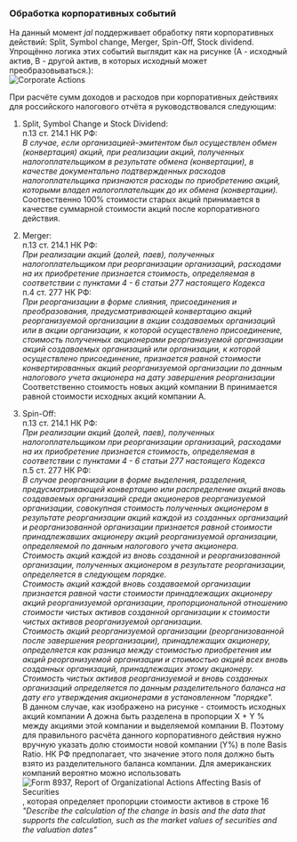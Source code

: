 ### Обработка корпоративных событий

На данный момент *jal* поддерживает обработку пяти корпоративных действий: Split, Symbol change, Merger, Spin-Off, Stock dividend.
Упрощённо логика этих событий выглядит как на рисунке (А - исходный актив, B - другой актив, в которых исходный может преобразовываться.):  
![Corporate Actions](https://github.com/titov-vv/jal/blob/master/docs/ru-tax-3ndfl/img/corporate_actions.png?raw=true)  

При расчёте сумм доходов и расходов при корпоративных действиях для российского налогового отчёта я руководствовался следующим:  
1. Split, Symbol Change и Stock Dividend:  
   п.13 ст. 214.1 НК РФ:  
   *В случае, если организацией-эмитентом был осуществлен обмен (конвертация) акций, при реализации акций, полученных налогоплательщиком в результате обмена (конвертации),
   в качестве документально подтвержденных расходов налогоплательщика признаются расходы по приобретению акций, которыми владел налогоплательщик до их обмена (конвертации).*
   Соотвественно 100% стоимости старых акций принимается в качестве суммарной стоимости акций после корпоративного действия.  
   
2. Merger:  
   п.13 ст. 214.1 НК РФ:  
   *При реализации акций (долей, паев), полученных налогоплательщиком при реорганизации организаций, расходами на их приобретение признается стоимость, 
   определяемая в соответствии с пунктами 4 - 6 статьи 277 настоящего Кодекса*  
   п.4 ст. 277 НК РФ:  
   *При реорганизации в форме слияния, присоединения и преобразования, предусматривающей конвертацию акций реорганизуемой организации в акции создаваемых организаций или в акции организации, 
   к которой осуществлено присоединение, стоимость полученных акционерами реорганизуемой организации акций создаваемых организаций или организации, к которой осуществлено присоединение, 
   признается равной стоимости конвертированных акций реорганизуемой организации по данным налогового учета акционера на дату завершения реорганизации*
   Соответственно стоимость новых акций компании B принимается равной стоимости исходных акций компании A.

3. Spin-Off:  
   п.13 ст. 214.1 НК РФ:  
   *При реализации акций (долей, паев), полученных налогоплательщиком при реорганизации организаций, расходами на их приобретение признается стоимость, 
   определяемая в соответствии с пунктами 4 - 6 статьи 277 настоящего Кодекса*  
   п.5 ст. 277 НК РФ:  
   *В случае реорганизации в форме выделения, разделения, предусматривающей конвертацию или распределение акций вновь создаваемых организаций среди акционеров реорганизуемой организации, 
   совокупная стоимость полученных акционером в результате реорганизации акций каждой из созданных организаций и реорганизованной организации признается равной стоимости принадлежавших акционеру 
   акций реорганизуемой организации, определяемой по данным налогового учета акционера.  
   Стоимость акций каждой из вновь созданной и реорганизованной организации, полученных акционером в результате реорганизации, определяется в следующем порядке.  
   Стоимость акций каждой вновь создаваемой организации признается равной части стоимости принадлежащих акционеру акций реорганизуемой организации, пропорциональной отношению стоимости чистых активов 
   созданной организации к стоимости чистых активов реорганизуемой организации.  
   Стоимость акций реорганизуемой организации (реорганизованной после завершения реорганизации), принадлежащих акционеру, определяется как разница между стоимостью приобретения им акций 
   реорганизуемой организации и стоимостью акций всех вновь созданных организаций, принадлежащих этому акционеру.  
   Стоимость чистых активов реорганизуемой и вновь созданных организаций определяется по данным разделительного баланса на дату его утверждения акционерами в установленном "порядке".*  
   В данном случае, как изображено на рисунке - стоимость исходных акций компании A дожна быть разделена в пропорции X + Y % между акциями этой компании и выделяемой компании B.
   Поэтому для правильного расчёта данного корпоративного действия нужно вручную указать долю стоимости новой компании (Y%) в поле Basis Ratio.
   НК РФ предполагает, что значение этого поля должно быть взято из разделительного баланса компании. Для американских компаний вероятно можно использовать
   ![Form 8937, Report of Organizational Actions Affecting Basis of Securities](https://www.irs.gov/forms-pubs/about-form-8937), которая определяет пропорции стоимости активов в строке 16 
   *"Describe the calculation of the change in basis and the data that supports the calculation, such as the market values of securities and the valuation dates"* 